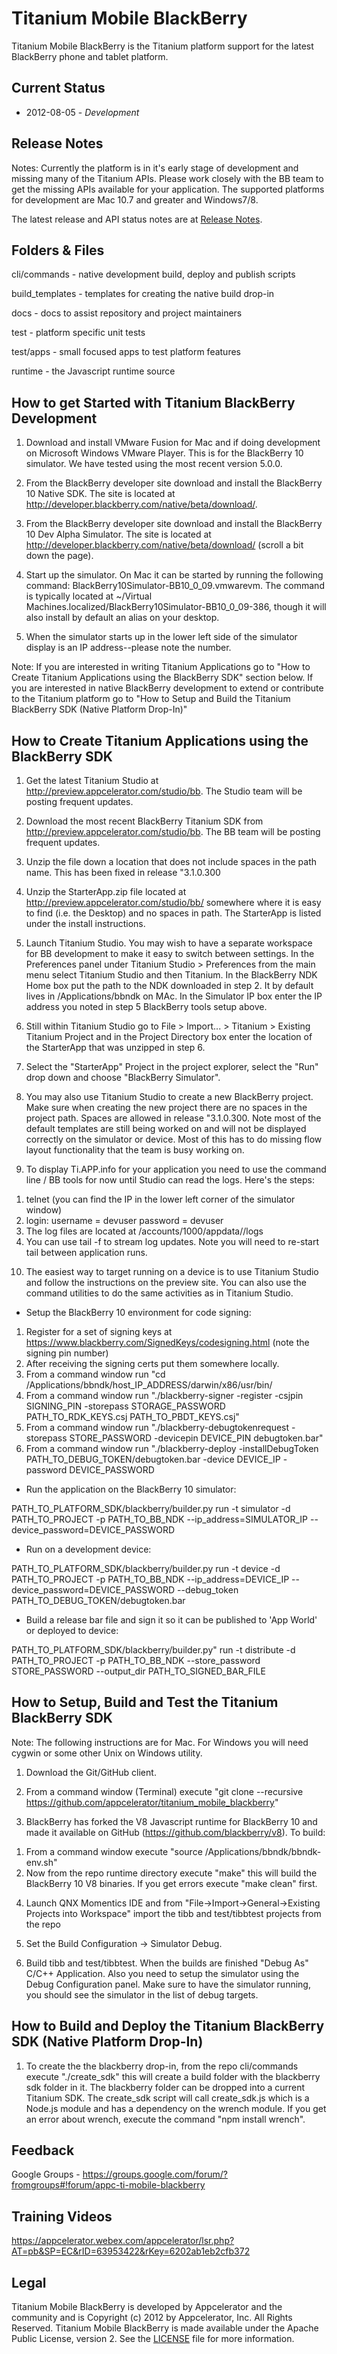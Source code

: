 Titanium Mobile BlackBerry
==========================

Titanium Mobile BlackBerry is the Titanium platform support for the latest BlackBerry phone and tablet platform.

Current Status
--------------

* 2012-08-05 - _Development_

Release Notes
-------------

Notes: Currently the platform is in it's early stage of development and  missing many of the Titanium APIs. Please work closely with the BB team to get the missing APIs available for your application. The supported platforms for development are Mac 10.7 and greater and Windows7/8.

The latest release and API status notes are at [Release Notes](https://github.com/appcelerator/titanium_mobile_blackberry/blob/master/docs/ReleaseNotes.txt).

Folders & Files
---------------

cli/commands - native development build, deploy and publish scripts

build_templates - templates for creating the native build drop-in

docs - docs to assist repository and project maintainers

test - platform specific unit tests

test/apps - small focused apps to test platform features

runtime -  the Javascript runtime source


How to get Started with Titanium BlackBerry Development
-------------------------------------------------------

1) Download and install VMware Fusion for Mac and if doing development on Microsoft Windows VMware Player. This is for the BlackBerry 10 simulator. We have tested using the most recent version 5.0.0.

2) From the BlackBerry developer site download and install the BlackBerry 10 Native SDK. The site is located at http://developer.blackberry.com/native/beta/download/. 

3) From the BlackBerry developer site download and install the BlackBerry 10 Dev Alpha Simulator. The site is located at http://developer.blackberry.com/native/beta/download/ (scroll a bit down the page).

4) Start up the simulator. On Mac it can be started by running the following command: BlackBerry10Simulator-BB10_0_09.vmwarevm. The command is typically located at ~/Virtual Machines.localized/BlackBerry10Simulator-BB10_0_09-386, though it will also install by default an alias on your desktop.

5) When the simulator starts up in the lower left side of the simulator display is an IP address--please note the number.

Note: If you are interested in writing Titanium Applications go to "How to Create Titanium Applications using the BlackBerry SDK" section below. If you are interested in native BlackBerry development to extend or contribute to the Titanium platform go to "How to Setup and Build the Titanium BlackBerry SDK (Native Platform Drop-In)"


How to Create Titanium Applications using the BlackBerry SDK
------------------------------------------------------------

1) Get the latest Titanium Studio at http://preview.appcelerator.com/studio/bb. The Studio team will be posting frequent updates.

2) Download the most recent BlackBerry Titanium SDK from http://preview.appcelerator.com/studio/bb. The BB team will be posting frequent updates.

3) Unzip the file down a location that does not include spaces in the path name. This has been fixed in release "3.1.0.300

4) Unzip the StarterApp.zip file located at http://preview.appcelerator.com/studio/bb/ somewhere where it is easy to find (i.e. the Desktop) and no spaces in path. The StarterApp is listed under the install instructions.

5) Launch Titanium Studio. You may wish to have a separate workspace for BB development to make it easy to switch between settings.
In the Preferences panel under Titanium Studio > Preferences from the main menu select Titanium Studio and then Titanium. In the BlackBerry NDK Home box put the path to the NDK downloaded in step 2. It by default lives in /Applications/bbndk on MAc.
In the Simulator IP box enter the IP address you noted in step 5 BlackBerry tools setup above.

6) Still within Titanium Studio go to File > Import... > Titanium > Existing Titanium Project and in the Project Directory box enter the location of the StarterApp that was unzipped in step 6.

7) Select the "StarterApp" Project in the project explorer, select the "Run" drop down and choose "BlackBerry Simulator".

8) You may also use Titanium Studio to create a new BlackBerry project. Make sure when creating the new project there are no spaces in the project path. Spaces are allowed in release "3.1.0.300. Note most of the default templates are still being worked on and will not be displayed correctly on the simulator or device. Most of this has to do missing flow layout functionality that the team is busy working on.

9) To display Ti.APP.info for your application you need to use the command line / BB tools for now until Studio can read the logs. Here's the steps:

1. telnet <simulator ip>  (you can find the IP in the lower left corner of the simulator window)
2. login: username = devuser password = devuser
3. The log files are located at /accounts/1000/appdata/<your app id>/logs
4. You can use tail -f to stream log updates. Note you will need to re-start tail between application runs. 

10) The easiest way to target running on a device is to use Titanium Studio and follow the instructions on the preview site. You can also use the command utilities to do the same activities as in Titanium Studio.

- Setup the BlackBerry 10 environment for code signing:

1. Register for a set of signing keys at https://www.blackberry.com/SignedKeys/codesigning.html (note the signing pin number)
2. After receiving the signing certs put them somewhere locally.
3. From a command window run "cd /Applications/bbndk/host_IP_ADDRESS/darwin/x86/usr/bin/
4. From a command window run "./blackberry-signer -register -csjpin SIGNING_PIN -storepass STORAGE_PASSWORD PATH_TO_RDK_KEYS.csj PATH_TO_PBDT_KEYS.csj"
5. From a command window run "./blackberry-debugtokenrequest -storepass STORE_PASSWORD -devicepin DEVICE_PIN debugtoken.bar"
6. From a command window run "./blackberry-deploy -installDebugToken PATH_TO_DEBUG_TOKEN/debugtoken.bar -device DEVICE_IP  -password DEVICE_PASSWORD


- Run the application on the BlackBerry 10 simulator:

PATH_TO_PLATFORM_SDK/blackberry/builder.py run -t simulator -d PATH_TO_PROJECT -p PATH_TO_BB_NDK --ip_address=SIMULATOR_IP --device_password=DEVICE_PASSWORD

- Run on a development device:

PATH_TO_PLATFORM_SDK/blackberry/builder.py run -t device -d PATH_TO_PROJECT -p PATH_TO_BB_NDK --ip_address=DEVICE_IP --device_password=DEVICE_PASSWORD --debug_token PATH_TO_DEBUG_TOKEN/debugtoken.bar 

- Build a release bar file and sign it so it can be published to 'App World' or deployed to device:

PATH_TO_PLATFORM_SDK/blackberry/builder.py" run -t distribute -d PATH_TO_PROJECT -p PATH_TO_BB_NDK --store_password STORE_PASSWORD --output_dir PATH_TO_SIGNED_BAR_FILE


How to Setup, Build and Test the Titanium BlackBerry SDK
---------------------------------------------------------

Note: The following instructions are for Mac. For Windows you will need cygwin or some other Unix on Windows utility.

1) Download the Git/GitHub client. 

2) From a command window (Terminal) execute "git clone --recursive https://github.com/appcelerator/titanium_mobile_blackberry"

3) BlackBerry has forked the V8 Javascript runtime for BlackBerry 10 and made it available on GitHub (https://github.com/blackberry/v8). To build: 

1. From a command window execute "source /Applications/bbndk/bbndk-env.sh"
2. Now from the repo runtime directory execute "make" this will build the BlackBerry 10 V8 binaries. If you get errors execute "make clean" first.

4) Launch QNX Momentics IDE and from "File->Import->General->Existing Projects into Workspace" import the tibb and test/tibbtest projects from the repo

5) Set the Build Configuration -> Simulator Debug. 

6) Build tibb and test/tibbtest. When the builds are finished "Debug As" C/C++ Application. Also you need to setup the simulator using the Debug Configuration panel. Make sure to have the simulator running, you should see the simulator in the list of debug targets.


How to Build and Deploy the Titanium BlackBerry SDK (Native Platform Drop-In)
-----------------------------------------------------------------------------

1) To create the the blackberry drop-in, from the repo cli/commands execute "./create_sdk" this will create a build folder with the blackberry sdk folder in it. The blackberry folder can be dropped into a current Titanium SDK. The create_sdk script will call create_sdk.js which is a Node.js module and has a dependency on the wrench module. If you get an error about wrench, execute the command "npm install wrench".

Feedback
--------

Google Groups - https://groups.google.com/forum/?fromgroups#!forum/appc-ti-mobile-blackberry

Training Videos
---------------

https://appcelerator.webex.com/appcelerator/lsr.php?AT=pb&SP=EC&rID=63953422&rKey=6202ab1eb2cfb372

Legal
------

Titanium Mobile BlackBerry is developed by Appcelerator and the community and is Copyright (c) 2012 by Appcelerator, Inc. All Rights Reserved.
Titanium Mobile BlackBerry is made available under the Apache Public License, version 2.  See the [LICENSE](https://github.com/appcelerator/titanium_mobile_blackberry/blob/master/LICENSE) file for more information.
